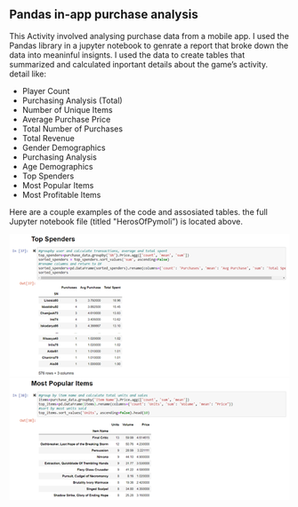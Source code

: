 ## Pandas in-app purchase analysis

This Activity involved analysing purchase data from a mobile app.  I used the Pandas library in a jupyter notebook to genrate a report that broke down the data into meaninful insignts.  I used the data to create tables that summarized and calculated inportant details about the game’s activity.  detail like:

* Player Count
* Purchasing Analysis (Total)
* Number of Unique Items
* Average Purchase Price
* Total Number of Purchases
* Total Revenue
* Gender Demographics
* Purchasing Analysis
* Age Demographics
* Top Spenders
* Most Popular Items
* Most Profitable Items

Here are a couple examples of the code and assosiated tables.  the full Jupyter notebook file (titled "HerosOfPymoli”) is located above.

![top_spenders](HeroesOfPymoli/Resources/top_spenders.png)
![most_popular](HeroesOfPymoli/Resources/most_popular.png)

